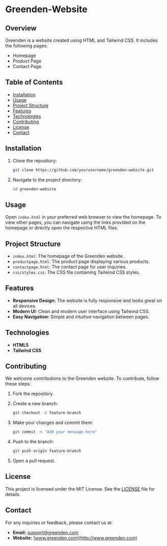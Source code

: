 # Greenden-Website
## Overview

Greenden is a website created using HTML and Tailwind CSS. It includes the following pages:
- Homepage
- Product Page
- Contact Page

## Table of Contents

- [Installation](#installation)
- [Usage](#usage)
- [Project Structure](#project-structure)
- [Features](#features)
- [Technologies](#technologies)
- [Contributing](#contributing)
- [License](#license)
- [Contact](#contact)

## Installation

1. Clone the repository:

    ```bash
    git clone https://github.com/yourusername/greenden-website.git
    ```

2. Navigate to the project directory:

    ```bash
    cd greenden-website
    ```

## Usage

Open `index.html` in your preferred web browser to view the homepage. To view other pages, you can navigate using the links provided on the homepage or directly open the respective HTML files.

## Project Structure


- `index.html`: The homepage of the Greenden website.
- `productpage.html`: The product page displaying various products.
- `contactpage.html`: The contact page for user inquiries.
- `css/styles.css`: The CSS file containing Tailwind CSS styles.

## Features

- **Responsive Design:** The website is fully responsive and looks great on all devices.
- **Modern UI:** Clean and modern user interface using Tailwind CSS.
- **Easy Navigation:** Simple and intuitive navigation between pages.

## Technologies

- **HTML5**
- **Tailwind CSS**

## Contributing

We welcome contributions to the Greenden website. To contribute, follow these steps:

1. Fork the repository.
2. Create a new branch:

    ```bash
    git checkout -b feature-branch
    ```

3. Make your changes and commit them:

    ```bash
    git commit -m "Add your message here"
    ```

4. Push to the branch:

    ```bash
    git push origin feature-branch
    ```

5. Open a pull request.

## License

This project is licensed under the MIT License. See the [LICENSE](LICENSE) file for details.

## Contact

For any inquiries or feedback, please contact us at:

- **Email:** support@greenden.com
- **Website:** [www.greenden.com](http://www.greenden.com)

